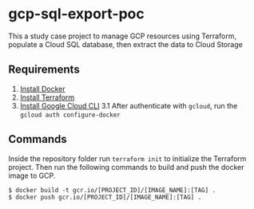 # gcp-sql-export-poc
This a study case project to manage GCP resources using Terraform, populate a Cloud SQL database, then extract the data to Cloud Storage

## Requirements

1. [Install Docker](https://docs.docker.com/engine/install/)
2. [Install Terraform](https://developer.hashicorp.com/terraform/tutorials/gcp-get-started/install-cli)
3. [Install Google Cloud CLI](https://cloud.google.com/sdk/docs/install#windows)
    3.1  After authenticate with `gcloud`, run the `gcloud auth configure-docker`


## Commands

Inside the repository folder run `terraform init` to initialize the Terraform project.
Then run the following commands to build and push the docker image to GCP.

```
$ docker build -t gcr.io/[PROJECT_ID]/[IMAGE_NAME]:[TAG] .
$ docker push gcr.io/[PROJECT_ID]/[IMAGE_NAME]:[TAG] .
```
